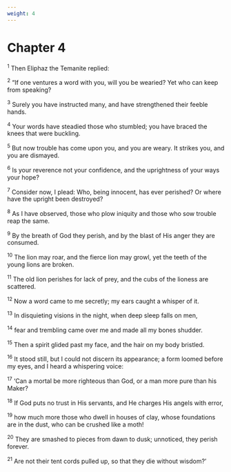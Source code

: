 ```yaml
---
weight: 4
---
```


# Chapter 4

<sup>1</sup> Then Eliphaz the Temanite replied: 

<sup>2</sup> “If one ventures a word with you, will you be wearied? Yet who can keep from speaking? 

<sup>3</sup> Surely you have instructed many, and have strengthened their feeble hands. 

<sup>4</sup> Your words have steadied those who stumbled; you have braced the knees that were buckling. 

<sup>5</sup> But now trouble has come upon you, and you are weary. It strikes you, and you are dismayed. 

<sup>6</sup> Is your reverence not your confidence, and the uprightness of your ways your hope? 

<sup>7</sup> Consider now, I plead: Who, being innocent, has ever perished? Or where have the upright been destroyed? 

<sup>8</sup> As I have observed, those who plow iniquity and those who sow trouble reap the same. 

<sup>9</sup> By the breath of God they perish, and by the blast of His anger they are consumed. 

<sup>10</sup> The lion may roar, and the fierce lion may growl, yet the teeth of the young lions are broken. 

<sup>11</sup> The old lion perishes for lack of prey, and the cubs of the lioness are scattered. 

<sup>12</sup> Now a word came to me secretly; my ears caught a whisper of it. 

<sup>13</sup> In disquieting visions in the night, when deep sleep falls on men, 

<sup>14</sup> fear and trembling came over me and made all my bones shudder. 

<sup>15</sup> Then a spirit glided past my face, and the hair on my body bristled. 

<sup>16</sup> It stood still, but I could not discern its appearance; a form loomed before my eyes, and I heard a whispering voice: 

<sup>17</sup> ‘Can a mortal be more righteous than God, or a man more pure than his Maker? 

<sup>18</sup> If God puts no trust in His servants, and He charges His angels with error, 

<sup>19</sup> how much more those who dwell in houses of clay, whose foundations are in the dust, who can be crushed like a moth! 

<sup>20</sup> They are smashed to pieces from dawn to dusk; unnoticed, they perish forever. 

<sup>21</sup> Are not their tent cords pulled up, so that they die without wisdom?’ 


